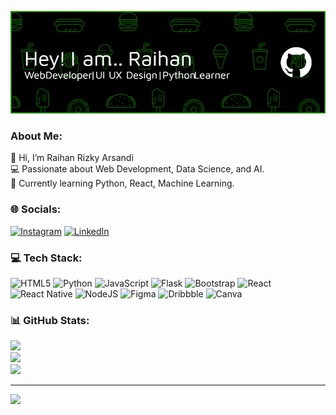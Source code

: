 ![rendayy](img/github-header-image%20(1).png)
<!--
**rendayy/rendayy** is a ✨ _special_ ✨ repository because its `README.md` (this file) appears on your GitHub profile.

Here are some ideas to get you started:

- 🔭 I’m currently working on ...
- 🌱 I’m currently learning ...
- 👯 I’m looking to collaborate on ...
- 🤔 I’m looking for help with ...
- 💬 Ask me about ...
- 📫 How to reach me: ...
- 😄 Pronouns: ...
- ⚡ Fun fact: ...
-->

<!-- #### Skill
[![My Skills](https://skillicons.dev/icons?i=discord,django,flask,figma,nodejs,tailwind&theme=light)](https://skillicons.dev)

<img src="https://img.shields.io/badge/HTML5-E34F26?style=for-the-badge&logo=html5&logoColor=white" />
<img src="https://img.shields.io/badge/CSS3-1572B6?style=for-the-badge&logo=css3&logoColor=white" />
<img src="https://img.shields.io/badge/Python-FFD43B?style=for-the-badge&logo=python&logoColor=blue" />
<img src="https://img.shields.io/badge/JavaScript-323330?style=for-the-badge&logo=javascript&logoColor=F7DF1E" />

#### Social Media
![https://www.instagram.com/raihan_rz9/](https://img.shields.io/badge/Instagram-E4405F?style=for-the-badge&logo=instagram&logoColor=white) ![https://www.linkedin.com/in/raihan-rizky-arsandi-20658530a/](https://img.shields.io/badge/LinkedIn-0077B5?style=for-the-badge&logo=linkedin&logoColor=white)

#### Statistic
![rendayy's GitHub stats](https://github-readme-stats.vercel.app/api?username=rendayy&show_icons=true&theme=tokyonight) -->
### About Me:
👋 Hi, I’m Raihan Rizky Arsandi  <br>💻 Passionate about Web Development, Data Science, and AI.<br>🌱 Currently learning Python, React, Machine Learning.


### 🌐 Socials:
[![Instagram](https://img.shields.io/badge/Instagram-%23E4405F.svg?logo=Instagram&logoColor=white)](https://instagram.com/raihan_rz9) [![LinkedIn](https://img.shields.io/badge/LinkedIn-%230077B5.svg?logo=linkedin&logoColor=white)](https://linkedin.com/in/raihan-rizky-arsandi-20658530a/) 

### 💻 Tech Stack:
![HTML5](https://img.shields.io/badge/html5-%23E34F26.svg?style=plastic&logo=html5&logoColor=white) ![Python](https://img.shields.io/badge/python-3670A0?style=plastic&logo=python&logoColor=ffdd54) ![JavaScript](https://img.shields.io/badge/javascript-%23323330.svg?style=plastic&logo=javascript&logoColor=%23F7DF1E) ![Flask](https://img.shields.io/badge/flask-%23000.svg?style=plastic&logo=flask&logoColor=white) ![Bootstrap](https://img.shields.io/badge/bootstrap-%238511FA.svg?style=plastic&logo=bootstrap&logoColor=white) ![React](https://img.shields.io/badge/react-%2320232a.svg?style=plastic&logo=react&logoColor=%2361DAFB) ![React Native](https://img.shields.io/badge/react_native-%2320232a.svg?style=plastic&logo=react&logoColor=%2361DAFB) ![NodeJS](https://img.shields.io/badge/node.js-6DA55F?style=plastic&logo=node.js&logoColor=white) ![Figma](https://img.shields.io/badge/figma-%23F24E1E.svg?style=plastic&logo=figma&logoColor=white) ![Dribbble](https://img.shields.io/badge/Dribbble-EA4C89?style=plastic&logo=dribbble&logoColor=white) ![Canva](https://img.shields.io/badge/Canva-%2300C4CC.svg?style=plastic&logo=Canva&logoColor=white)
### 📊 GitHub Stats:
![](https://github-readme-stats.vercel.app/api?username=rendayy&theme=transparent&hide_border=false&include_all_commits=true&count_private=true)<br/>
![](https://nirzak-streak-stats.vercel.app/?user=rendayy&theme=transparent&hide_border=false)<br/>
![](https://github-readme-stats.vercel.app/api/top-langs/?username=rendayy&theme=transparent&hide_border=false&include_all_commits=true&count_private=true&layout=compact)

---
[![](https://visitcount.itsvg.in/api?id=rendayy&icon=0&color=0)](https://visitcount.itsvg.in)

